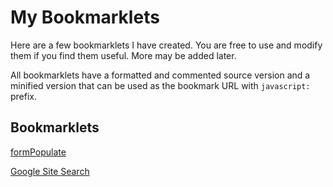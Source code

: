 My Bookmarklets
===============

Here are a few bookmarklets I have created. You are free to use and modify
them if you find them useful. More may be added later.

All bookmarklets have a formatted and commented source version and a minified
version that can be used as the bookmark URL with `javascript:` prefix.

## Bookmarklets

[formPopulate](form-populate)

[Google Site Search](google-site-search)
